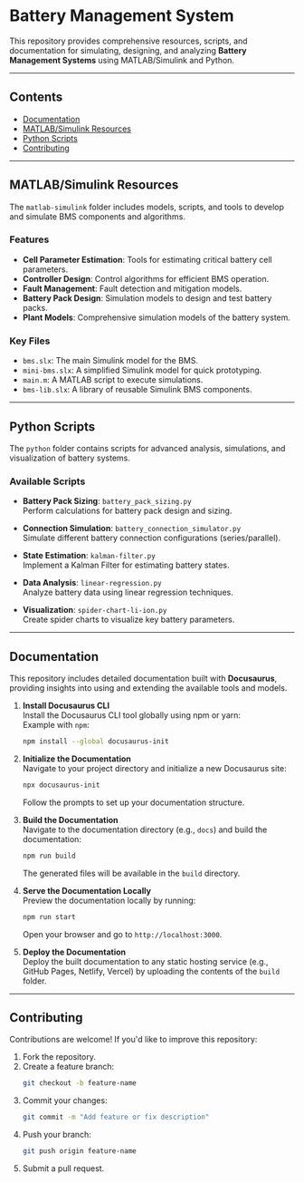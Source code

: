 # Battery Management System

This repository provides comprehensive resources, scripts, and documentation for simulating, designing, and analyzing **Battery Management Systems** using MATLAB/Simulink and Python.

---

## Contents

- [Documentation](#documentation)
- [MATLAB/Simulink Resources](#matlabsimulink-resources)
- [Python Scripts](#python-scripts)
- [Contributing](#contributing)

---

## MATLAB/Simulink Resources

The `matlab-simulink` folder includes models, scripts, and tools to develop and simulate BMS components and algorithms.

### Features

- **Cell Parameter Estimation**: Tools for estimating critical battery cell parameters.
- **Controller Design**: Control algorithms for efficient BMS operation.
- **Fault Management**: Fault detection and mitigation models.
- **Battery Pack Design**: Simulation models to design and test battery packs.
- **Plant Models**: Comprehensive simulation models of the battery system.

### Key Files

- `bms.slx`: The main Simulink model for the BMS.
- `mini-bms.slx`: A simplified Simulink model for quick prototyping.
- `main.m`: A MATLAB script to execute simulations.
- `bms-lib.slx`: A library of reusable Simulink BMS components.

---

## Python Scripts

The `python` folder contains scripts for advanced analysis, simulations, and visualization of battery systems.

### Available Scripts

- **Battery Pack Sizing**: `battery_pack_sizing.py`  
  Perform calculations for battery pack design and sizing.
  
- **Connection Simulation**: `battery_connection_simulator.py`  
  Simulate different battery connection configurations (series/parallel).

- **State Estimation**: `kalman-filter.py`  
  Implement a Kalman Filter for estimating battery states.

- **Data Analysis**: `linear-regression.py`  
  Analyze battery data using linear regression techniques.

- **Visualization**: `spider-chart-li-ion.py`  
  Create spider charts to visualize key battery parameters.

---

## Documentation

This repository includes detailed documentation built with **Docusaurus**, providing insights into using and extending the available tools and models.

1. **Install Docusaurus CLI**  
   Install the Docusaurus CLI tool globally using npm or yarn:  
   Example with `npm`:
   ```bash
   npm install --global docusaurus-init
   ```

2. **Initialize the Documentation**  
   Navigate to your project directory and initialize a new Docusaurus site:
   ```bash
   npx docusaurus-init
   ```
   Follow the prompts to set up your documentation structure.

3. **Build the Documentation**  
   Navigate to the documentation directory (e.g., `docs`) and build the documentation:
   ```bash
   npm run build
   ```
   The generated files will be available in the `build` directory.

4. **Serve the Documentation Locally**  
   Preview the documentation locally by running:
   ```bash
   npm run start
   ```
   Open your browser and go to `http://localhost:3000`.

5. **Deploy the Documentation**  
   Deploy the built documentation to any static hosting service (e.g., GitHub Pages, Netlify, Vercel) by uploading the contents of the `build` folder.

---

## Contributing

Contributions are welcome! If you'd like to improve this repository:

1. Fork the repository.
2. Create a feature branch:  
   ```bash
   git checkout -b feature-name
   ```
3. Commit your changes:  
   ```bash
   git commit -m "Add feature or fix description"
   ```
4. Push your branch:  
   ```bash
   git push origin feature-name
   ```
5. Submit a pull request.
